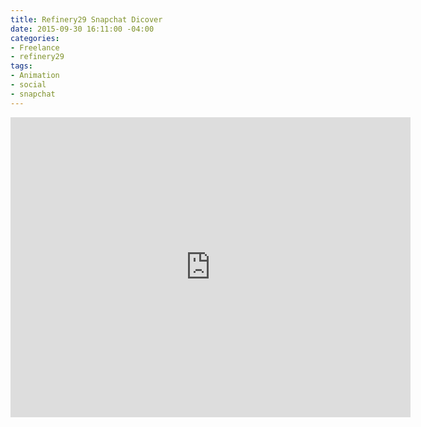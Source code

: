 ```yaml
---
title: Refinery29 Snapchat Dicover
date: 2015-09-30 16:11:00 -04:00
categories:
- Freelance
- refinery29
tags:
- Animation
- social
- snapchat
---
```


<div class="video-vertical">
<iframe src="https://player.vimeo.com/video/253505192" width="640" height="480" frameborder="0" webkitallowfullscreen mozallowfullscreen allowfullscreen></iframe>
</div>
